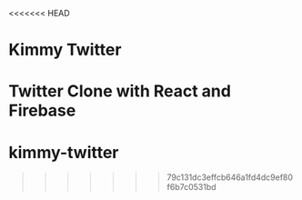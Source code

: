 <<<<<<< HEAD
# Kimmy Twitter

Twitter Clone with React and Firebase
=======
# kimmy-twitter
>>>>>>> 79c131dc3effcb646a1fd4dc9ef80f6b7c0531bd
